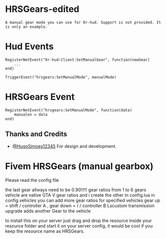 # HRSGears-edited

    A manual gear mode you can use for 0r-hud. Support is not provided. It is only an example.

# Hud Events

```
RegisterNetEvent("0r-hud:Client:SetManualGear", function(newGear)
    ...
end)

TriggerEvent("hrsgears:SetManualMode", manualMode)
```

# HRSGears Event

```
RegisterNetEvent("hrsgears:SetManualMode", function(data)
    manualon = data
end)
```

## Thanks and Credits

- [@HugoSimoes12345](https://github.com/HugoSimoes12345/HRSGears) For design and development.

# Fivem HRSGears (manual gearbox)

Please read the config file

the last gear allways need to be 0.90!!!!!
gear ratios from 1 to 6 gears vehicle are native GTA V gear ratios and i create the other
in config.lua in config.vehicles you can add more gear ratios for specified vehicles
gear up = shift / controller A , gear down = r / controller B
Lscustom transmission upgrade adds another Gear to the vehicle

to install this on your server just drag and drop the resource inside your resource folder and start it on your server config, it would be cool if you keep the resource name as HRSGears.
